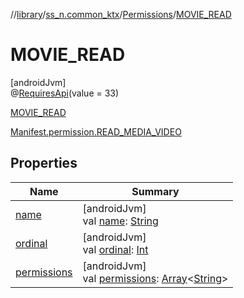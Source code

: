 //[library](../../../../index.md)/[ss_n.common_ktx](../../index.md)/[Permissions](../index.md)/[MOVIE_READ](index.md)

# MOVIE_READ

[androidJvm]\
@[RequiresApi](https://developer.android.com/reference/kotlin/androidx/annotation/RequiresApi.html)(value = 33)

[MOVIE_READ](index.md)

[Manifest.permission.READ_MEDIA_VIDEO](https://developer.android.com/reference/kotlin/android/Manifest.permission.html#read_media_video)

## Properties

| Name | Summary |
|---|---|
| [name](../../-text-to-speech-manager/-error/-u-n-k-n-o-w-n/index.md#-372974862%2FProperties%2F-435046686) | [androidJvm]<br>val [name](../../-text-to-speech-manager/-error/-u-n-k-n-o-w-n/index.md#-372974862%2FProperties%2F-435046686): [String](https://kotlinlang.org/api/latest/jvm/stdlib/kotlin/-string/index.html) |
| [ordinal](../../-text-to-speech-manager/-error/-u-n-k-n-o-w-n/index.md#-739389684%2FProperties%2F-435046686) | [androidJvm]<br>val [ordinal](../../-text-to-speech-manager/-error/-u-n-k-n-o-w-n/index.md#-739389684%2FProperties%2F-435046686): [Int](https://kotlinlang.org/api/latest/jvm/stdlib/kotlin/-int/index.html) |
| [permissions](../permissions.md) | [androidJvm]<br>val [permissions](../permissions.md): [Array](https://kotlinlang.org/api/latest/jvm/stdlib/kotlin/-array/index.html)&lt;[String](https://kotlinlang.org/api/latest/jvm/stdlib/kotlin/-string/index.html)&gt; |
